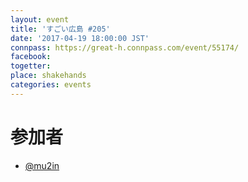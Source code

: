 ```yaml
---
layout: event
title: 'すごい広島 #205'
date: '2017-04-19 18:00:00 JST'
connpass: https://great-h.connpass.com/event/55174/
facebook: 
togetter: 
place: shakehands
categories: events
---
```


# 参加者
* [@mu2in](https://twitter.com/mu2in)
